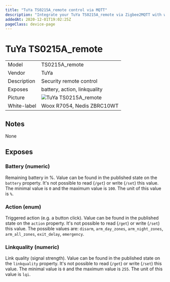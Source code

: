 ```yaml
---
title: "TuYa TS0215A_remote control via MQTT"
description: "Integrate your TuYa TS0215A_remote via Zigbee2MQTT with whatever smart home infrastructure you are using without the vendors bridge or gateway."
addedAt: 2020-12-01T19:02:25Z
pageClass: device-page
---
```


<!-- !!!! -->
<!-- ATTENTION: This file is auto-generated through docgen! -->
<!-- You can only edit the "## Notes"-Section till next h1 (#) or h2 heading (##). -->
<!-- Do NOT use h1 or h2 heading within "## Notes"-Section. -->
<!-- !!!! -->

# TuYa TS0215A_remote

|     |     |
|-----|-----|
| Model | TS0215A_remote  |
| Vendor  | TuYa  |
| Description | Security remote control |
| Exposes | battery, action, linkquality |
| Picture | ![TuYa TS0215A_remote](https://psi-4ward.github.io/zigbee2mqtt.io/images/devices/TS0215A_remote.jpg) |
| White-label | Woox R7054, Nedis ZBRC10WT |


<!-- Notes BEGIN: You can edit here -->
## Notes

None

<!-- Notes END: Do not edit below this line -->



## Exposes

### Battery (numeric)
Remaining battery in %.
Value can be found in the published state on the `battery` property.
It's not possible to read (`/get`) or write (`/set`) this value.
The minimal value is `0` and the maximum value is `100`.
The unit of this value is `%`.

### Action (enum)
Triggered action (e.g. a button click).
Value can be found in the published state on the `action` property.
It's not possible to read (`/get`) or write (`/set`) this value.
The possible values are: `disarm`, `arm_day_zones`, `arm_night_zones`, `arm_all_zones`, `exit_delay`, `emergency`.

### Linkquality (numeric)
Link quality (signal strength).
Value can be found in the published state on the `linkquality` property.
It's not possible to read (`/get`) or write (`/set`) this value.
The minimal value is `0` and the maximum value is `255`.
The unit of this value is `lqi`.

